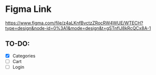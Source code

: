 # Figma Link 
https://www.figma.com/file/z4aLKnfBvctzZRocRW4WUE/WTECH?type=design&node-id=0%3A1&mode=design&t=gSTnflJ8kRcQCx8A-1

## TO-DO:
- [x] Categories
- [ ] Cart
- [ ] Login
